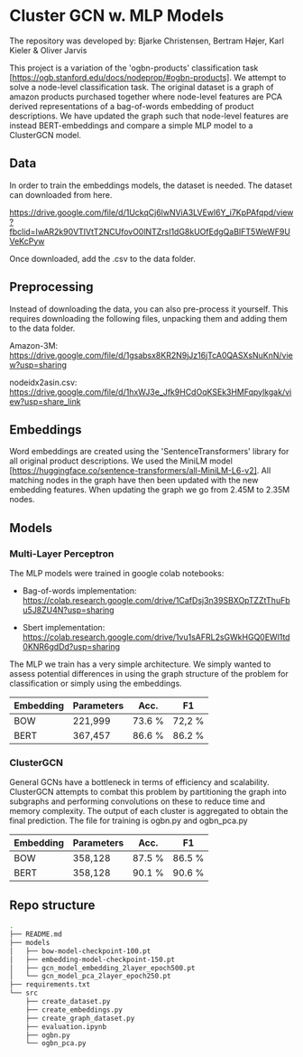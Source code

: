 # Cluster GCN w. MLP Models

The repository was developed by:
Bjarke Christensen, Bertram Højer, Karl Kieler & Oliver Jarvis

This project is a variation of the 'ogbn-products' classification task [https://ogb.stanford.edu/docs/nodeprop/#ogbn-products]. We attempt to solve a node-level classification task. The original dataset is a graph of amazon products purchased together where node-level features are PCA derived representations of a bag-of-words embedding of product descriptions. We have updated the graph such that node-level features are instead BERT-embeddings and compare a simple MLP model to a ClusterGCN model. 

## Data
In order to train the embeddings models, the dataset is needed. The dataset can downloaded from here.


https://drive.google.com/file/d/1UckqCj6lwNViA3LVEwl6Y_i7KpPAfqpd/view?fbclid=IwAR2k90VTIVtT2NCUfovO0lNTZrsI1dG8kUOfEdgQaBIFT5WeWF9UVeKcPyw


Once downloaded, add the .csv to the data folder.

## Preprocessing
Instead of downloading the data, you can also pre-process it yourself.
This requires downloading the following files, unpacking them and adding them to the data folder.


Amazon-3M: https://drive.google.com/file/d/1gsabsx8KR2N9jJz16jTcA0QASXsNuKnN/view?usp=sharing


nodeidx2asin.csv: https://drive.google.com/file/d/1hxWJ3e_Jfk9HCdOqKSEk3HMFqpylkgak/view?usp=share_link

## Embeddings
Word embeddings are created using the 'SentenceTransformers' library for all original product descriptions. We used the MiniLM model [https://huggingface.co/sentence-transformers/all-MiniLM-L6-v2]. All matching nodes in the graph have then been updated with the new embedding features. When updating the graph we go from 2.45M to 2.35M nodes.

## Models
### Multi-Layer Perceptron
The MLP models were trained in google colab notebooks:

- Bag-of-words implementation: https://colab.research.google.com/drive/1CafDsj3n39SBXOpTZZtThuFbu5J8ZU4N?usp=sharing

- Sbert implementation: https://colab.research.google.com/drive/1vu1sAFRL2sGWkHGQ0EWl1td0KNR6gdDd?usp=sharing


The MLP we train has a very simple architecture. We simply wanted to assess potential differences in using the graph structure of the problem for classification or simply using the embeddings. 

| Embedding | Parameters | Acc.     | F1       |
|-----------|------------|----------|----------|
| BOW       | 221,999    | 73.6 %   | 72,2 %   |
| BERT      | 367,457    | 86.6 %   | 86.2 %   |

### ClusterGCN
General GCNs have a bottleneck in terms of efficiency and scalability. ClusterGCN attempts to combat this problem by partitioning the graph into subgraphs and performing convolutions on these to reduce time and memory complexity. The output of each cluster is aggregated to obtain the final prediction. The file for training is ogbn.py and ogbn_pca.py

| Embedding | Parameters | Acc.     | F1       |
|-----------|------------|----------|----------|
| BOW       | 358,128    | 87.5 %   | 86.5 %   |
| BERT      | 358,128    | 90.1 %   | 90.6 %   |

## Repo structure 
```bash 
.
├── README.md
├── models
│   ├── bow-model-checkpoint-100.pt
│   ├── embedding-model-checkpoint-150.pt
│   ├── gcn_model_embedding_2layer_epoch500.pt
│   └── gcn_model_pca_2layer_epoch250.pt
├── requirements.txt
└── src
    ├── create_dataset.py
    ├── create_embeddings.py
    ├── create_graph_dataset.py
    ├── evaluation.ipynb
    ├── ogbn.py
    └── ogbn_pca.py
```